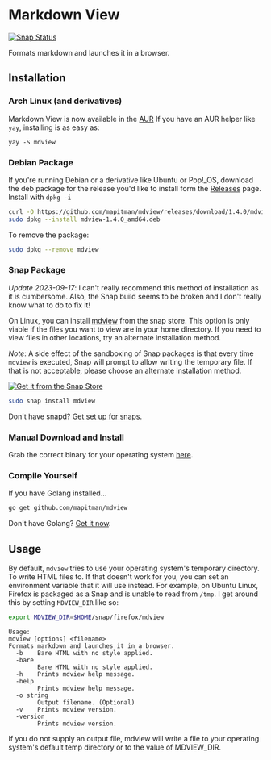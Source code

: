 # Markdown View

[![Snap Status](https://build.snapcraft.io/badge/mapitman/mdview.svg)](https://build.snapcraft.io/user/mapitman/mdview)

Formats markdown and launches it in a browser.

## Installation

### Arch Linux (and derivatives)

Markdown View is now available in the [AUR](https://aur.archlinux.org/packages/mdview/)
If you have an AUR helper like `yay`, installing is as easy as:
```
yay -S mdview
```

### Debian Package

If you're running Debian or a derivative like Ubuntu or Pop!_OS,
download the deb package for the release you'd like to install form the
[Releases](https://github.com/mapitman/mdview/releases) page.
Install with `dpkg -i`

```sh
curl -O https://github.com/mapitman/mdview/releases/download/1.4.0/mdview-1.4.0_amd64.deb
sudo dpkg --install mdview-1.4.0_amd64.deb
```

To remove the package:

```sh
sudo dpkg --remove mdview
```

### Snap Package

_Update 2023-09-17_: I can't really recommend this method of installation
as it is cumbersome. Also, the Snap build seems to be broken and I don't
really know what to do to fix it!

On Linux, you can install [mdview](https://snapcraft.io/mdview) from the snap store. This option is only viable if the files
you want to view are in your home directory. If you need to view
files in other locations, try an alternate installation method.

_Note_: A side effect of the sandboxing of Snap packages is that every time
`mdview` is executed, Snap will prompt to allow writing
the temporary file. If that is not acceptable, please choose an
alternate installation method.

[![Get it from the Snap Store](https://snapcraft.io/static/images/badges/en/snap-store-black.svg)](https://snapcraft.io/mdview)

```sh
sudo snap install mdview
```

Don't have snapd? [Get set up for snaps](https://docs.snapcraft.io/core/install).

### Manual Download and Install

Grab the correct binary for your operating system
[here](https://github.com/mapitman/mdview/releases/).

### Compile Yourself

If you have Golang installed...
```sh
go get github.com/mapitman/mdview
```

Don't have Golang? [Get it now](https://golang.org/doc/install).

## Usage

By default, `mdview` tries to use your operating system's temporary
directory. To write HTML files to. If that doesn't work for you, you can
set an environment variable that it will use instead. For example, on
Ubuntu Linux, Firefox is packaged as a Snap and is unable to read from
`/tmp`. I get around this by setting `MDVIEW_DIR` like so:

```sh
export MDVIEW_DIR=$HOME/snap/firefox/mdview
```


```text
Usage:
mdview [options] <filename>
Formats markdown and launches it in a browser.
  -b    Bare HTML with no style applied.
  -bare
        Bare HTML with no style applied.
  -h    Prints mdview help message.
  -help
        Prints mdview help message.
  -o string
        Output filename. (Optional)
  -v    Prints mdview version.
  -version
        Prints mdview version.
```

If you do not supply an output file, mdview will write a file to your
operating system's default temp directory or to the value of MDVIEW_DIR.
